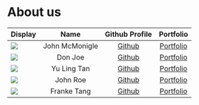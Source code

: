 # About us

Display | Name | Github Profile | Portfolio 
--------|:----:|:--------------:|:---------:
![](https://via.placeholder.com/100.png?text=Photo) | John McMonigle | [Github](https://github.com/johnmcmonigle) | [Portfolio](docs/team/johnmcmonigle.md)
![](https://via.placeholder.com/100.png?text=Photo) | Don Joe | [Github](https://github.com/) | [Portfolio](docs/team/johndoe.md)
![](https://via.placeholder.com/100.png?text=Photo) | Yu Ling Tan | [Github](https://github.com/hearobe) | [Portfolio](docs/team/yulingtan.md)
![](https://via.placeholder.com/100.png?text=Photo) | John Roe | [Github](https://github.com/) | [Portfolio](docs/team/johndoe.md)
![](https://i.pinimg.com/originals/84/72/9d/84729d5fb9d970f7bb78f66a0c25e4f1.png?text=Photo) | Franke Tang | [Github](https://github.com/FTang21) | [Portfolio](docs/team/franketang.md)

